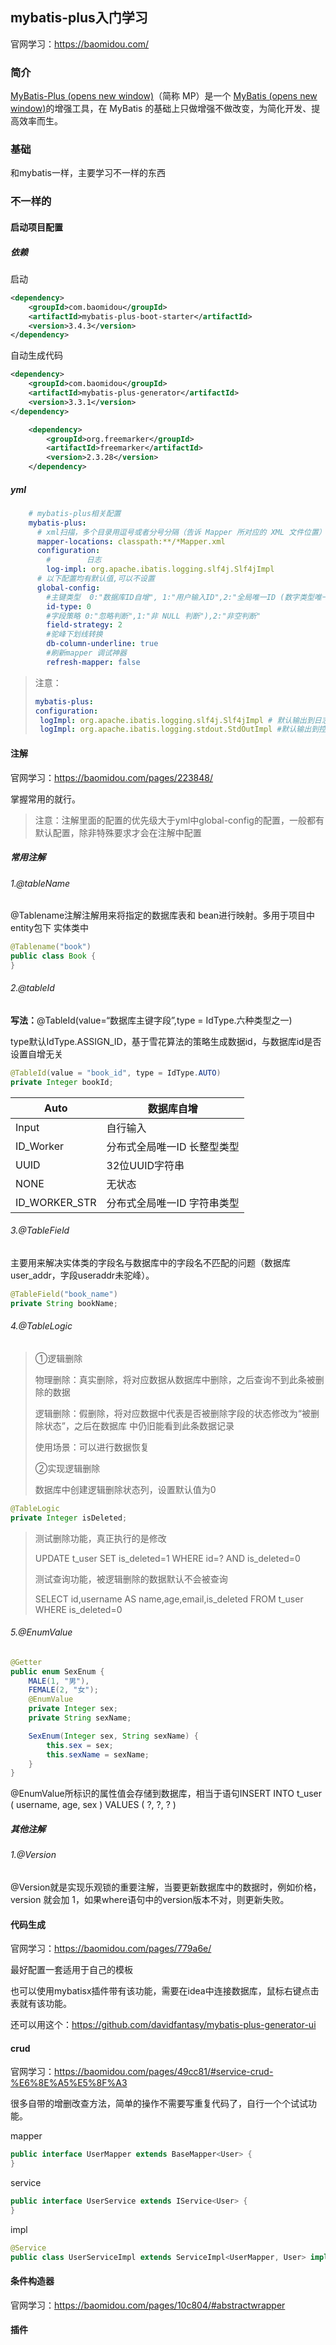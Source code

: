 ## mybatis-plus入门学习

官网学习：https://baomidou.com/

### 简介                                                         

[MyBatis-Plus (opens new window)](https://github.com/baomidou/mybatis-plus)（简称 MP）是一个 [MyBatis (opens new window)](https://www.mybatis.org/mybatis-3/)的增强工具，在 MyBatis 的基础上只做增强不做改变，为简化开发、提高效率而生。

### 基础

和mybatis一样，主要学习不一样的东西

### 不一样的

#### 启动项目配置

##### 依赖

启动

```xml
<dependency>
    <groupId>com.baomidou</groupId>
    <artifactId>mybatis-plus-boot-starter</artifactId>
    <version>3.4.3</version>
</dependency>
```

自动生成代码

```xml
<dependency>
    <groupId>com.baomidou</groupId>
    <artifactId>mybatis-plus-generator</artifactId>
    <version>3.3.1</version>
</dependency>
```

```xml
    <dependency>
        <groupId>org.freemarker</groupId>
        <artifactId>freemarker</artifactId>
        <version>2.3.28</version>
    </dependency>
```

##### yml

```yml
    # mybatis-plus相关配置
    mybatis-plus:
      # xml扫描，多个目录用逗号或者分号分隔（告诉 Mapper 所对应的 XML 文件位置）
      mapper-locations: classpath:**/*Mapper.xml
      configuration:
        #        日志
        log-impl: org.apache.ibatis.logging.slf4j.Slf4jImpl
      # 以下配置均有默认值,可以不设置
      global-config:
        #主键类型  0:"数据库ID自增", 1:"用户输入ID",2:"全局唯一ID (数字类型唯一ID)", 3:"全局唯一ID UUID";
        id-type: 0
        #字段策略 0:"忽略判断",1:"非 NULL 判断"),2:"非空判断"
        field-strategy: 2
        #驼峰下划线转换
        db-column-underline: true
        #刷新mapper 调试神器
        refresh-mapper: false
```

> 注意：
>
> ```yml
> mybatis-plus:
> configuration:
>  logImpl: org.apache.ibatis.logging.slf4j.Slf4jImpl # 默认输出到日志文件
>  logImpl: org.apache.ibatis.logging.stdout.StdOutImpl #默认输出到控制台
> ```
>
> 

#### 注解

官网学习：https://baomidou.com/pages/223848/

掌握常用的就行。

> 注意：注解里面的配置的优先级大于yml中global-config的配置，一般都有默认配置，除非特殊要求才会在注解中配置

##### 常用注解

###### 1.@tableName

@Tablename注解注解用来将指定的数据库表和 bean进行映射。多用于项目中entity包下 实体类中

```java
@Tablename("book")
public class Book {
}
```

###### 2.@tableId

**写法：**@TableId(value=“数据库主键字段”,type = IdType.六种类型之一)

type默认IdType.ASSIGN_ID，基于雪花算法的策略生成数据id，与数据库id是否设置自增无关

```java
@TableId(value = "book_id", type = IdType.AUTO)
private Integer bookId;
```

| Auto          | 数据库自增                  |
| ------------- | --------------------------- |
| Input         | 自行输入                    |
| ID_Worker     | 分布式全局唯一ID 长整型类型 |
| UUID          | 32位UUID字符串              |
| NONE          | 无状态                      |
| ID_WORKER_STR | 分布式全局唯一ID 字符串类型 |

###### 3.@TableField

主要用来解决实体类的字段名与数据库中的字段名不匹配的问题（数据库user_addr，字段useraddr未驼峰）。

```java
@TableField("book_name")
private String bookName;
```

###### 4.@TableLogic

> ①逻辑删除
>
> 物理删除：真实删除，将对应数据从数据库中删除，之后查询不到此条被删除的数据
>
> 逻辑删除：假删除，将对应数据中代表是否被删除字段的状态修改为“被删除状态”，之后在数据库 中仍旧能看到此条数据记录
>
> 使用场景：可以进行数据恢复 
>
> ②实现逻辑删除
>
> 数据库中创建逻辑删除状态列，设置默认值为0

```java
@TableLogic
private Integer isDeleted;
```

> 测试删除功能，真正执行的是修改 
>
> UPDATE t_user SET is_deleted=1 WHERE id=? AND is_deleted=0
>
> 测试查询功能，被逻辑删除的数据默认不会被查询
>
> SELECT id,username AS name,age,email,is_deleted FROM t_user WHERE is_deleted=0

###### 5.@EnumValue

```java
@Getter
public enum SexEnum {
    MALE(1, "男"),
    FEMALE(2, "女");
    @EnumValue
    private Integer sex;
    private String sexName;

    SexEnum(Integer sex, String sexName) {
        this.sex = sex;
        this.sexName = sexName;
    }
}
```

@EnumValue所标识的属性值会存储到数据库，相当于语句INSERT INTO t_user ( username, age, sex ) VALUES ( ?, ?, ? )

##### 其他注解

###### 1.@Version

@Version就是实现乐观锁的重要注解，当要更新数据库中的数据时，例如价格，version 就会加 1，如果where语句中的version版本不对，则更新失败。

#### 代码生成

官网学习：https://baomidou.com/pages/779a6e/

最好配置一套适用于自己的模板

也可以使用mybatisx插件带有该功能，需要在idea中连接数据库，鼠标右键点击表就有该功能。

还可以用这个：https://github.com/davidfantasy/mybatis-plus-generator-ui

#### crud

官网学习：https://baomidou.com/pages/49cc81/#service-crud-%E6%8E%A5%E5%8F%A3

很多自带的增删改查方法，简单的操作不需要写重复代码了，自行一个个试试功能。

mapper

```java
public interface UserMapper extends BaseMapper<User> {
}
```

service

```java
public interface UserService extends IService<User> {
}
```

impl

```java
@Service
public class UserServiceImpl extends ServiceImpl<UserMapper, User> implements UserService {}
```

#### 条件构造器

官网学习：https://baomidou.com/pages/10c804/#abstractwrapper

#### 插件

